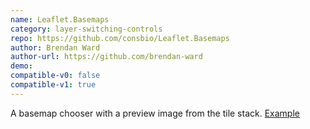 ```yaml
---
name: Leaflet.Basemaps
category: layer-switching-controls
repo: https://github.com/consbio/Leaflet.Basemaps
author: Brendan Ward
author-url: https://github.com/brendan-ward
demo: 
compatible-v0: false
compatible-v1: true
---
```


A basemap chooser with a preview image from the tile stack.			<a href="http://consbio.github.io/Leaflet.Basemaps/">Example</a>
